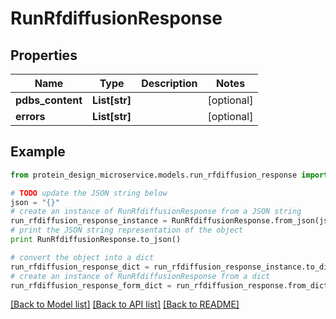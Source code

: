 # RunRfdiffusionResponse


## Properties

Name | Type | Description | Notes
------------ | ------------- | ------------- | -------------
**pdbs_content** | **List[str]** |  | [optional] 
**errors** | **List[str]** |  | [optional] 

## Example

```python
from protein_design_microservice.models.run_rfdiffusion_response import RunRfdiffusionResponse

# TODO update the JSON string below
json = "{}"
# create an instance of RunRfdiffusionResponse from a JSON string
run_rfdiffusion_response_instance = RunRfdiffusionResponse.from_json(json)
# print the JSON string representation of the object
print RunRfdiffusionResponse.to_json()

# convert the object into a dict
run_rfdiffusion_response_dict = run_rfdiffusion_response_instance.to_dict()
# create an instance of RunRfdiffusionResponse from a dict
run_rfdiffusion_response_form_dict = run_rfdiffusion_response.from_dict(run_rfdiffusion_response_dict)
```
[[Back to Model list]](../README.md#documentation-for-models) [[Back to API list]](../README.md#documentation-for-api-endpoints) [[Back to README]](../README.md)


